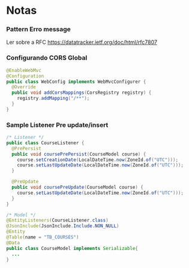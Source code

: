 # Notas 

### Pattern Erro message
Ler sobre a RFC https://datatracker.ietf.org/doc/html/rfc7807

### Configurando CORS Global 
```java
@EnableWebMvc
@Configuration
public class WebConfig implements WebMvcConfigurer {
  @Override
  public void addCorsMappings(CorsRegistry registry) {
    registry.addMapping("/**");
  }
}
```


### Sample Listener Pre update/insert
```java
/* Listener */
public class CourseListener {
  @PrePersist
  public void coursePrePersist(CourseModel course) {
    course.setCreationDate(LocalDateTime.now(ZoneId.of("UTC")));
    course.setLastUpdateDate(LocalDateTime.now(ZoneId.of("UTC")));
  }

  @PreUpdate
  public void coursePreUpdate(CourseModel course) {
    course.setLastUpdateDate(LocalDateTime.now(ZoneId.of("UTC")));
  }
}

/* Model */
@EntityListeners(CourseListener.class)
@JsonInclude(JsonInclude.Include.NON_NULL)
@Entity
@Table(name = "TB_COURSES")
@Data
public class CourseModel implements Serializable{
  ...
}
```